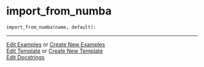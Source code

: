 # <a id="McUtils.Misc.NumbaTools.import_from_numba">import_from_numba</a>

```python
import_from_numba(name, default): 
```
 




___

[Edit Examples](https://github.com/McCoyGroup/McUtils/edit/edit/ci/examples/McUtils/Misc/NumbaTools/import_from_numba.md) or 
[Create New Examples](https://github.com/McCoyGroup/McUtils/new/edit/?filename=ci/examples/McUtils/Misc/NumbaTools/import_from_numba.md) <br/>
[Edit Template](https://github.com/McCoyGroup/McUtils/edit/edit/ci/docs/McUtils/Misc/NumbaTools/import_from_numba.md) or 
[Create New Template](https://github.com/McCoyGroup/McUtils/new/edit/?filename=ci/docs/templates/McUtils/Misc/NumbaTools/import_from_numba.md) <br/>
[Edit Docstrings](https://github.com/McCoyGroup/McUtils/edit/edit/McUtils/Misc/NumbaTools.py?message=Update%20Docs)